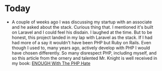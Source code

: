 # Today

* A couple of weeks ago I was discussing my startup with an associate and he asked about the stack. Curious thing that. I mentioned it's built on Laravel and I could feel his disdain. I laughed at the time. But to be honest, this project landed in my lap with Laravel as the stack. If I had had more of a say it wouldn't have been PHP but Ruby on Rails. Even though I used to, many years ago, actively develop with PHP I would have chosen differently. So many disrespect PHP, including myself, and so this article from the ornery and talented Mr. Knight is well received in my book: [ENOUGH With The PHP Hate](https://medium.com/@deathshadow/enough-with-the-php-hate-2cd07b70f1b0)

